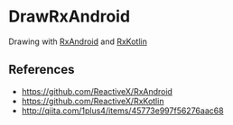 # DrawRxAndroid

Drawing with [RxAndroid](https://github.com/ReactiveX/RxAndroid) and [RxKotlin](https://github.com/ReactiveX/RxKotlin)

## References

* https://github.com/ReactiveX/RxAndroid
* https://github.com/ReactiveX/RxKotlin
* http://qiita.com/1plus4/items/45773e997f56276aac68
